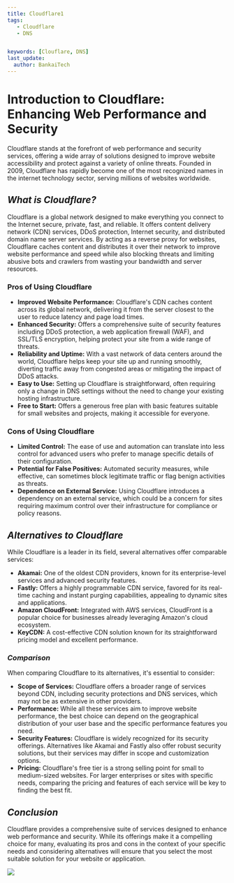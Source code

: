 ```yaml
---
title: Cloudflare1
tags:
   - Cloudflare
   - DNS


keywords: [Clouflare, DNS]
last_update:
  author: BankaiTech
---
```


# **Introduction to Cloudflare: Enhancing Web Performance and Security**

Cloudflare stands at the forefront of web performance and security services, offering a wide array of solutions designed to improve website accessibility and protect against a variety of online threats. Founded in 2009, Cloudflare has rapidly become one of the most recognized names in the internet technology sector, serving millions of websites worldwide.

## ***What is Cloudflare?***

Cloudflare is a global network designed to make everything you connect to the Internet secure, private, fast, and reliable. It offers content delivery network (CDN) services, DDoS protection, Internet security, and distributed domain name server services. By acting as a reverse proxy for websites, Cloudflare caches content and distributes it over their network to improve website performance and speed while also blocking threats and limiting abusive bots and crawlers from wasting your bandwidth and server resources.

### Pros of Using Cloudflare

- **Improved Website Performance:** Cloudflare's CDN caches content across its global network, delivering it from the server closest to the user to reduce latency and page load times.
- **Enhanced Security:** Offers a comprehensive suite of security features including DDoS protection, a web application firewall (WAF), and SSL/TLS encryption, helping protect your site from a wide range of threats.
- **Reliability and Uptime:** With a vast network of data centers around the world, Cloudflare helps keep your site up and running smoothly, diverting traffic away from congested areas or mitigating the impact of DDoS attacks.
- **Easy to Use:** Setting up Cloudflare is straightforward, often requiring only a change in DNS settings without the need to change your existing hosting infrastructure.
- **Free to Start:** Offers a generous free plan with basic features suitable for small websites and projects, making it accessible for everyone.

### Cons of Using Cloudflare

- **Limited Control:** The ease of use and automation can translate into less control for advanced users who prefer to manage specific details of their configuration.
- **Potential for False Positives:** Automated security measures, while effective, can sometimes block legitimate traffic or flag benign activities as threats.
- **Dependence on External Service:** Using Cloudflare introduces a dependency on an external service, which could be a concern for sites requiring maximum control over their infrastructure for compliance or policy reasons.

## ***Alternatives to Cloudflare***

While Cloudflare is a leader in its field, several alternatives offer comparable services:

- **Akamai:** One of the oldest CDN providers, known for its enterprise-level services and advanced security features.
- **Fastly:** Offers a highly programmable CDN service, favored for its real-time caching and instant purging capabilities, appealing to dynamic sites and applications.
- **Amazon CloudFront:** Integrated with AWS services, CloudFront is a popular choice for businesses already leveraging Amazon's cloud ecosystem.
- **KeyCDN:** A cost-effective CDN solution known for its straightforward pricing model and excellent performance.

### *Comparison*

When comparing Cloudflare to its alternatives, it's essential to consider:

- **Scope of Services:** Cloudflare offers a broader range of services beyond CDN, including security protections and DNS services, which may not be as extensive in other providers.
- **Performance:** While all these services aim to improve website performance, the best choice can depend on the geographical distribution of your user base and the specific performance features you need.
- **Security Features:** Cloudflare is widely recognized for its security offerings. Alternatives like Akamai and Fastly also offer robust security solutions, but their services may differ in scope and customization options.
- **Pricing:** Cloudflare's free tier is a strong selling point for small to medium-sized websites. For larger enterprises or sites with specific needs, comparing the pricing and features of each service will be key to finding the best fit.

## ***Conclusion***

Cloudflare provides a comprehensive suite of services designed to enhance web performance and security. While its offerings make it a compelling choice for many, evaluating its pros and cons in the context of your specific needs and considering alternatives will ensure that you select the most suitable solution for your website or application.

<a href="https://www.buymeacoffee.com/BankaiTech"><img src="https://img.buymeacoffee.com/button-api/?text=Buy me a beer&emoji=🍺&slug=BankaiTech&button_colour=FFDD00&font_colour=000000&font_family=Cookie&outline_colour=000000&coffee_colour=ffffff" /></a>
